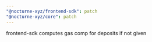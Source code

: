```yaml
---
"@nocturne-xyz/frontend-sdk": patch
"@nocturne-xyz/core": patch
---
```


frontend-sdk computes gas comp for deposits if not given
